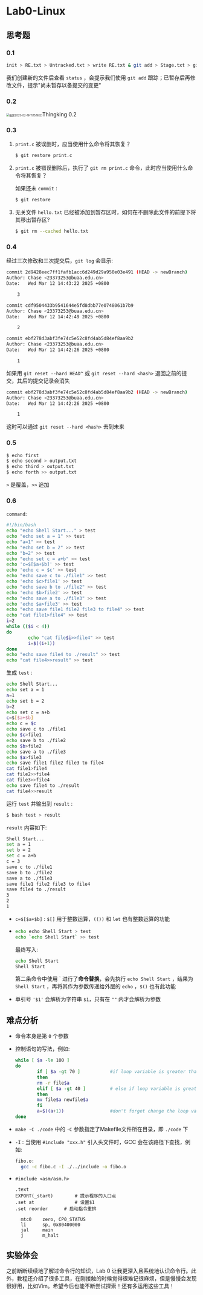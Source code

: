# Lab0-Linux

## 思考题

### 0.1

```bash
init > RE.txt > Untracked.txt > write RE.txt & git add > Stage.txt > git commit > modify RE.txt > Modified.txt 
```

我们创建新的文件后查看 `status` ，会提示我们使用 `git add` 跟踪；已暂存后再修改文件，提示"尚未暂存以备提交的变更"

### 0.2

<img src="./images_report/%E6%88%AA%E5%B1%8F2025-02-19%2011.15.16(2).png" alt="截屏2025-02-19 11.15.16(2)" style="zoom: 50%;" />Thingking 0.2

### 0.3

1. `print.c` 被误删时，应当使用什么命令将其恢复？

   ```bash
   $ git restore print.c
   ```

2. `print.c` 被错误删除后，执行了 `git rm print.c` 命令，此时应当使用什么命令将其恢复？

   如果还未 `commit` :

   ```bash
   $ git restore
   ```

3. 无关文件 `hello.txt` 已经被添加到暂存区时，如何在不删除此文件的前提下将其移出暂存区?

   ```bash
   $ git rm --cached hello.txt
   ```

### 0.4

经过三次修改和三次提交后，`git log` 会显示:

```bash
commit 2d9428eec7ff1fafb1acc6d249d29a950e03e491 (HEAD -> newBranch)
Author: Chase <23373253@buaa.edu.cn>
Date:   Wed Mar 12 14:43:22 2025 +0800

    3

commit cdf9504433b9541644e5fd8dbb77e0748061b7b9
Author: Chase <23373253@buaa.edu.cn>
Date:   Wed Mar 12 14:42:49 2025 +0800

    2

commit ebf278d3abf3fe74c5e52c8fd4ab5d84ef8aa9b2
Author: Chase <23373253@buaa.edu.cn>
Date:   Wed Mar 12 14:42:26 2025 +0800

    1
```

如果用 `git reset --hard HEAD^` 或 `git reset --hard <hash>` 退回之前的提交，其后的提交记录会消失

```bash
commit ebf278d3abf3fe74c5e52c8fd4ab5d84ef8aa9b2 (HEAD -> newBranch)
Author: Chase <23373253@buaa.edu.cn>
Date:   Wed Mar 12 14:42:26 2025 +0800

    1
```

这时可以通过 `git reset --hard <hash>` 去到未来

### 0.5

```bash
$ echo first
$ echo second > output.txt
$ echo third > output.txt
$ echo forth >> output.txt
```

`>` 是覆盖，`>>` 追加

### 0.6

`command`:

```bash
#!/bin/bash
echo "echo Shell Start..." > test
echo "echo set a = 1" >> test
echo "a=1" >> test
echo "echo set b = 2" >> test
echo "b=2" >> test
echo "echo set c = a+b" >> test
echo 'c=$[$a+$b]' >> test
echo 'echo c = $c' >> test
echo "echo save c to ./file1" >> test
echo 'echo $c>file1' >> test
echo "echo save b to ./file2" >> test
echo 'echo $b>file2' >> test
echo "echo save a to ./file3" >> test
echo 'echo $a>file3' >> test
echo "echo save file1 file2 file3 to file4" >> test
echo "cat file1>file4" >> test
i=2
while (($i < 4))
do
        echo "cat file$i>>file4" >> test 
        i=$((i+1))
done
echo "echo save file4 to ./result" >> test
echo "cat file4>>result" >> test
```

生成 `test` :

```bash
echo Shell Start...
echo set a = 1
a=1
echo set b = 2
b=2
echo set c = a+b
c=$[$a+$b]
echo c = $c
echo save c to ./file1
echo $c>file1
echo save b to ./file2
echo $b>file2
echo save a to ./file3
echo $a>file3
echo save file1 file2 file3 to file4
cat file1>file4
cat file2>>file4
cat file3>>file4
echo save file4 to ./result
cat file4>>result
```

运行 `test` 并输出到 `result` :

```bash
$ bash test > result
```

`result` 内容如下:

```bash
Shell Start...
set a = 1
set b = 2
set c = a+b
c = 3
save c to ./file1
save b to ./file2
save a to ./file3
save file1 file2 file3 to file4
save file4 to ./result
3
2
1
```

- `c=$[$a+$b]` : `$[]` 用于整数运算，`(())` 和 `let` 也有整数运算的功能

- ```bash
  echo echo Shell Start > test
  echo `echo Shell Start` >> test
  ```

  最终写入:

  ```bash
  echo Shell Start
  Shell Start
  ```

  第二条命令中使用 \` 进行了**命令替换**，会先执行 `echo Shell Start` ，结果为 `Shell Start` ，再将其作为参数传递给外层的 `echo` ，`$()` 也有此功能

- 单引号 `'$1'` 会解析为字符串 `$1`，只有在 `""` 内才会解析为参数

## 难点分析

- 命令本身是第 `0` 个参数

- 控制语句的写法，例如:

  ```bash
  while [ $a -le 100 ]
  do
          if [ $a -gt 70 ]           #if loop variable is greater than 70
          then
          rm -r file$a
          elif [ $a -gt 40 ]         # else if loop variable is great than 40
          then
          mv file$a newfile$a
          fi
          a=$((a+1))                 #don't forget change the loop variable
  done
  ```

- `make -C ./code` 中的 `-C` 参数指定了Makefile文件所在目录，即 `./code` 下

- `-I` : 当使用 `#include "xxx.h"` 引入头文件时，GCC 会在该路径下查找，例如:

  ```bash
  fibo.o: 
  	gcc -c fibo.c -I ./../include -o fibo.o
  ```

- ```assembly
  #include <asm/asm.h>
  
  .text
  EXPORT(_start)		# 提示程序的入口点
  .set at				# 设置$1
  .set reorder		# 启动指令重排
  
  	mtc0    zero, CP0_STATUS
  	li      sp, 0x80400000
  	jal     main
  	j       m_halt
  ```

## 实验体会

之前断断续续地了解过命令行的知识，Lab 0 让我更深入且系统地认识命令行。此外，教程还介绍了很多工具，在刚接触的时候觉得很难记很麻烦，但是慢慢会发现很好用，比如Vim。希望今后也能不断尝试探索！还有多运用这些工具！
